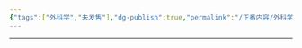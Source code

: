 ```yaml
---
{"tags":["外科学","未发售"],"dg-publish":true,"permalink":"/正番内容/外科学/Episode 06. 普外科/急性梗阻性化脓性胆管炎/","dgPassFrontmatter":true}
---
```


---